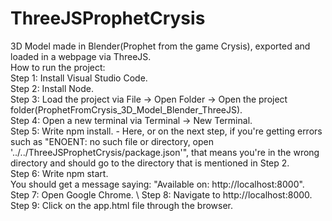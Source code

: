 # ThreeJSProphetCrysis
3D Model made in Blender(Prophet from the game Crysis), exported and loaded in a webpage via ThreeJS.\
How to run the project:\
Step 1: Install Visual Studio Code.\
Step 2: Install Node.\
Step 3: Load the project via File -> Open Folder -> Open the project folder(ProphetFromCrysis_3D_Model_Blender_ThreeJS).\
Step 4: Open a new terminal via Terminal -> New Terminal.\
Step 5: Write npm install. - Here, or on the next step, if you're getting errors such as "ENOENT: no such file or directory, open '../../ThreeJSProphetCrysis/package.json'", that means you're in the wrong directory and should go to the directory that is mentioned in Step 2.\
Step 6: Write npm start.\
You should get a message saying: "Available on: http://localhost:8000". \
Step 7: Open Google Chrome. \ 
Step 8: Navigate to http://localhost:8000. \
Step 9: Click on the app.html file through the browser.
